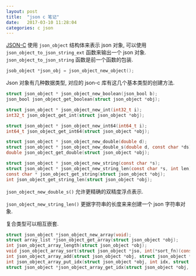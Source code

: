 ```yaml
---
layout: post
title:  "json c 笔记"
date:   2017-03-10 11:28:04
categories: c json
---
```


[JSON-C](https://github.com/json-c/json-c) 使用 `json_object` 结构体来表示 json
对象, 可以使用 `json_object_to_json_string_ext` 函数来输出一个 json 对象.
`json_object_to_json_string` 函数是前一个函数的包装.

```c
jsob_object *json_obj = json_object_new_object();
```

Json 对象有几种数据类型, 对应的 json-c 库有这几个基本类型的创建方法.

```c
struct json_object * json_object_new_boolean(json_bool b);
json_bool json_object_get_boolean(struct json_object *obj);

struct json_object * json_object_new_int(int32_t i);
int32_t json_object_get_int(struct json_object *obj);

struct json_object * json_object_new_int64(int64_t i);
int64_t json_object_get_int64(struct json_object *obj);

struct json_object * json_object_new_double(double d);
struct json_object * json_object_new_double_s(double d, const char *ds);
double json_object_get_double(struct json_object *obj);

struct json_object * json_object_new_string(const char *s);
struct json_object * json_object_new_string_len(const char *s, int len);
const char * json_object_get_string(struct json_object *obj);
int json_object_get_string_len(struct json_object *obj);
```

`json_object_new_double_s()` 允许更精确的双精度浮点表示.

`json_object_new_string_len()` 更据字符串的长度来来创建一个 json 字符串对象.

复合类型可以相互嵌套.

```c
struct json_object *json_object_new_array(void);
struct array_list *json_object_get_array(struct json_object *obj);
int json_object_array_length(struct json_object *obj);
void json_object_array_sort(struct json_object *jso, int(*sort_fn)(const void *, const void *));
int json_object_array_add(struct json_object *obj, struct json_object *val);
int json_object_array_put_idx(struct json_object *obj, int idx, struct json_object *val);
struct json_object *json_object_array_get_idx(struct json_object *obj, int idx);
